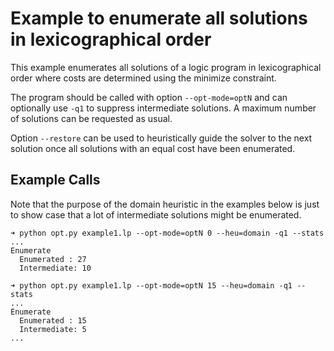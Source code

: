 # Example to enumerate all solutions in lexicographical order

This example enumerates all solutions of a logic program in lexicographical
order where costs are determined using the minimize constraint.

The program should be called with option `--opt-mode=optN` and can optionally
use `-q1` to suppress intermediate solutions. A maximum number of solutions can
be requested as usual.

Option `--restore` can be used to heuristically guide the solver to the next
solution once all solutions with an equal cost have been enumerated.

## Example Calls

Note that the purpose of the domain heuristic in the examples below is just to
show case that a lot of intermediate solutions might be enumerated.

```
➜ python opt.py example1.lp --opt-mode=optN 0 --heu=domain -q1 --stats
...
Enumerate
  Enumerated : 27
  Intermediate: 10

➜ python opt.py example1.lp --opt-mode=optN 15 --heu=domain -q1 --stats
...
Enumerate
  Enumerated : 15
  Intermediate: 5
...
